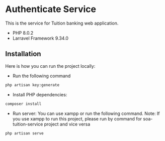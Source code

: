 # Authenticate Service

This is the service for Tuition banking web application.

- PHP 8.0.2
- Larravel Framework 9.34.0

## Installation

Here is how you can run the project locally:

- Run the following command

```bash
php artisan key:generate
```

- Install PHP dependencies:

```bash
composer install
```

- Run server: You can use xampp or run the following command.
Note: If you use xampp to run this project, please run by command for soa-tuition-service project and vice versa

```bash
php artisan serve
```
